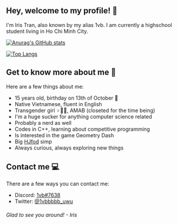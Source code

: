 ## Hey, welcome to my profile! 👋

I'm Iris Tran, also known by my alias 1vb. I am currently a highschool student living in Ho Chi Minh City.

[![Anurag's GitHub stats](https://github-readme-stats.vercel.app/api?username=1vb-iristr&show_icons=true&theme=dark)](https://github.com/anuraghazra/github-readme-stats)

[![Top Langs](https://github-readme-stats.vercel.app/api/top-langs/?username=1vb-iristr&layout=compact&theme=dark)](https://github.com/anuraghazra/github-readme-stats)

## Get to know more about me 🤔

Here are a few things about me:
* 15 years old, birthday on 13th of October 🎉
* Native Vietnamese, fluent in English
* Transgender girl ♀️🏳️‍⚧️, AMAB (closeted for the time being)
* I'm a huge sucker for anything computer science related
* Probably a nerd as well
* Codes in C++, learning about competitive programming
* Is interested in the game Geometry Dash
* Big [HJfod](https://github.com/HJfod) simp
* Always curious, always exploring new things

## Contact me 💻

There are a few ways you can contact me:
* Discord: [1vb#7638](https://discord.com/users/909187371294134292)
* Twitter: [@1vbbbbb_uwu](https://twitter.com/1vbbbbb_uwu)

###### Glad to see you around! \- Iris
